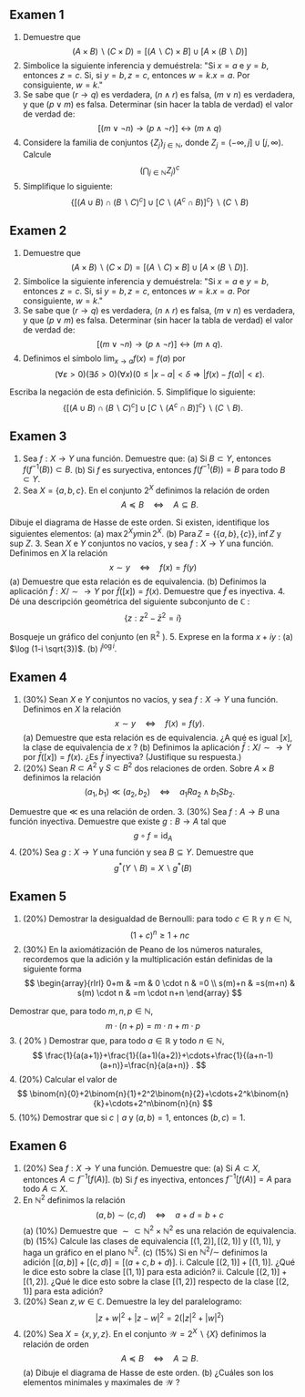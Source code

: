 
## Examen 1
1. Demuestre que
$$
(A \times B) \backslash(C \times D)=[(A \backslash C) \times B] \cup[A \times(B \backslash D)]
$$
2. Simbolice la siguiente inferencia y demuéstrela:
"Si $x=a$ e $y=b$, entonces $z=c$. Si, si $y=b, z=c$, entonces $w=k . x=a$. Por consiguiente, $w=k$."
3. Se sabe que $(r \rightarrow q)$ es verdadera, $(n \wedge r)$ es falsa, $(m \vee n)$ es verdadera, y que $(p \vee m)$ es falsa. Determinar (sin hacer la tabla de verdad) el valor de verdad de:
$$
[(m \vee \neg n) \rightarrow(p \wedge \neg r)] \leftrightarrow(m \wedge q)
$$
4. Considere la familia de conjuntos $\left\{Z_j\right\}_{j \in \mathbb{N}}$, donde $Z_j=(-\infty, j] \cup[j, \infty)$. Calcule
$$
\left(\bigcap_{j \in \mathbb{N}} Z_j\right)^c
$$
5. Simplifique lo siguiente:
$$
\left\{\left[(A \cup B) \cap(B \backslash C)^c\right] \cup\left[C \backslash\left(A^c \cap B\right)\right]^c\right\} \backslash(C \backslash B)
$$


## Examen 2

1. Demuestre que
$$
(A \times B) \backslash(C \times D)=[(A \backslash C) \times B] \cup[A \times(B \backslash D)] .
$$
2. Simbolice la siguiente inferencia y demuéstrela:
"Si $x=a$ e $y=b$, entonces $z=c$. Si, si $y=b, z=c$, entonces $w=k . x=a$. Por consiguiente, $w=k$."
3. Se sabe que $(r \rightarrow q)$ es verdadera, $(n \wedge r)$ es falsa, $(m \vee n)$ es verdadera, y que $(p \vee m)$ es falsa. Determinar (sin hacer la tabla de verdad) el valor de verdad de:
$$
[(m \vee \neg n) \rightarrow(p \wedge \neg r)] \leftrightarrow(m \wedge q) .
$$
4. Definimos el símbolo $\lim _{x \rightarrow a} f(x)=f(a)$ por
$$
(\forall \varepsilon>0)(\exists \delta>0)(\forall x)(0 \leq|x-a|<\delta \Rightarrow|f(x)-f(a)|<\varepsilon) .
$$

Escriba la negación de esta definición.
5. Simplifique lo siguiente:
$$
\left\{\left[(A \cup B) \cap(B \backslash C)^c\right] \cup\left[C \backslash\left(A^c \cap B\right)\right]^c\right\} \backslash(C \backslash B) .
$$


## Examen 3

1. Sea $f: X \rightarrow Y$ una función. Demuestre que:
(a) Si $B \subset Y$, entonces $f\left(f^{-1}(B)\right) \subset B$.
(b) Si $f$ es suryectiva, entonces $f\left(f^{-1}(B)\right)=B$ para todo $B \subset Y$.
2. Sea $X=\{a, b, c\}$. En el conjunto $2^X$ definimos la relación de orden
$$
A \preceq B \quad \Leftrightarrow \quad A \subseteq B .
$$

Dibuje el diagrama de Hasse de este orden. Si existen, identifique los siguientes elementos:
(a) $\max 2^X y \min 2^X$.
(b) $\operatorname{Para} Z=\{\{a, b\},\{c\}\}, \inf Z$ y sup $Z$.
3. Sean $X$ e $Y$ conjuntos no vacíos, y sea $f: X \rightarrow Y$ una función. Definimos en $X$ la relación
$$
x \sim y \quad \Leftrightarrow \quad f(x)=f(y)
$$
(a) Demuestre que esta relación es de equivalencia.
(b) Definimos la aplicación $\tilde{f}: X / \sim \rightarrow Y$ por $\tilde{f}([x])=f(x)$. Demuestre que $\tilde{f}$ es inyectiva.
4. Dé una descripción geométrica del siguiente subconjunto de $\mathbb{C}$ :
$$
\left\{z: z^2-\bar{z}^2=i\right\}
$$

Bosqueje un gráfico del conjunto (en $\mathbb{R}^2$ ).
5. Exprese en la forma $x+i y$ :
(a) $\log (1-i \sqrt{3})$.
(b) $i^{\log i}$.


## Examen 4

1. (30\%) Sean $X$ e $Y$ conjuntos no vacíos, y sea $f: X \rightarrow Y$ una función. Definimos en $X$ la relación
$$
x \sim y \quad \Leftrightarrow \quad f(x)=f(y) .
$$
(a) Demuestre que esta relación es de equivalencia. ¿A qué es igual $[x]$, la clase de equivalencia de $x$ ?
(b) Definimos la aplicación $\bar{f}: X / \sim \rightarrow Y$ por $\bar{f}([x])=f(x)$. ¿Es $\bar{f}$ inyectiva? (Justifique su respuesta.)
2. (20\%) Sean $R \subset A^2$ y $S \subset B^2$ dos relaciones de orden. Sobre $A \times B$ definimos la relación
$$
\left(a_1, b_1\right) \ll\left(a_2, b_2\right) \quad \Leftrightarrow \quad a_1 R a_2 \wedge b_1 S b_2 .
$$

Demuestre que $\ll$ es una relación de orden.
3. (30\%) Sea $f: A \rightarrow B$ una función inyectiva. Demuestre que existe $g: B \rightarrow A$ tal que
$$
g \circ f=\operatorname{id}_A
$$
4. (20\%) Sea $g: X \rightarrow Y$ una función y sea $B \subseteq Y$. Demuestre que
$$
g^*(Y \backslash B)=X \backslash g^*(B)
$$


## Examen 5

1. (20\%) Demostrar la desigualdad de Bernoulli: para todo $c \in \mathbb{R}$ y $n \in \mathbb{N}$,
$$
(1+c)^n \geq 1+n c
$$
2. (30\%) En la axiomátización de Peano de los números naturales, recordemos que la adición y la multiplicación están definidas de la siguiente forma
$$
\begin{array}{rlrl}
0+m & =m & 0 \cdot n & =0 \\
s(m)+n & =s(m+n) & s(m) \cdot n & =m \cdot n+n
\end{array}
$$

Demostrar que, para todo $m, n, p \in \mathbb{N}$,
$$
m \cdot(n+p)=m \cdot n+m \cdot p
$$
3. ( $20 \%$ ) Demostrar que, para todo $a \in \mathbb{R}$ y todo $n \in \mathbb{N}$,
$$
\frac{1}{a(a+1)}+\frac{1}{(a+1)(a+2)}+\cdots+\frac{1}{(a+n-1)(a+n)}=\frac{n}{a(a+n)} .
$$
4. (20\%) Calcular el valor de
$$
\binom{n}{0}+2\binom{n}{1}+2^2\binom{n}{2}+\cdots+2^k\binom{n}{k}+\cdots+2^n\binom{n}{n}
$$
5. (10\%) Demostrar que si $c \mid a$ y $(a, b)=1$, entonces $(b, c)=1$.

## Examen 6

1. (20\%) Sea $f: X \rightarrow Y$ una función. Demuestre que:
(a) Si $A \subset X$, entonces $A \subset f^{-1}[f(A)]$.
(b) Si $f$ es inyectiva, entonces $f^{-1}[f(A)]=A$ para todo $A \subset X$.
2. En $\mathbb{N}^2$ definimos la relación
$$
(a, b) \sim(c, d) \quad \Leftrightarrow \quad a+d=b+c
$$
(a) $(10 \%)$ Demuestre que $\sim \subset \mathbb{N}^2 \times \mathbb{N}^2$ es una relación de equivalencia.
(b) $(15 \%)$ Calcule las clases de equivalencia $[(1,2)],[(2,1)]$ y $[(1,1)]$, y haga un gráfico en el plano $\mathbb{N}^2$.
(c) $(15 \%)$ Si en $\mathbb{N}^2 / \sim$ definimos la adición $[(a, b)]+[(c, d)]=[(a+c, b+d)]$.
i. Calcule $[(2,1)]+[(1,1)]$. ¿Qué le dice esto sobre la clase $[(1,1)]$ para esta adición?
ii. Calcule $[(2,1)]+[(1,2)]$. ¿Qué le dice esto sobre la clase $[(1,2)]$ respecto de la clase $[(2,1)]$ para esta adición?
3. (20\%) Sean $z, w \in \mathbb{C}$. Demuestre la ley del paralelogramo:
$$
|z+w|^2+|z-w|^2=2\left(|z|^2+|w|^2\right)
$$
4. (20\%) Sea $X=\{x, y, z\}$. En el conjunto $\mathcal{W}=2^X \backslash\{X\}$ definimos la relación de orden
$$
A \preceq B \quad \Leftrightarrow \quad A \supseteq B .
$$
(a) Dibuje el diagrama de Hasse de este orden.
(b) ¿Cuáles son los elementos minimales y maximales de $\mathcal{W}$ ?